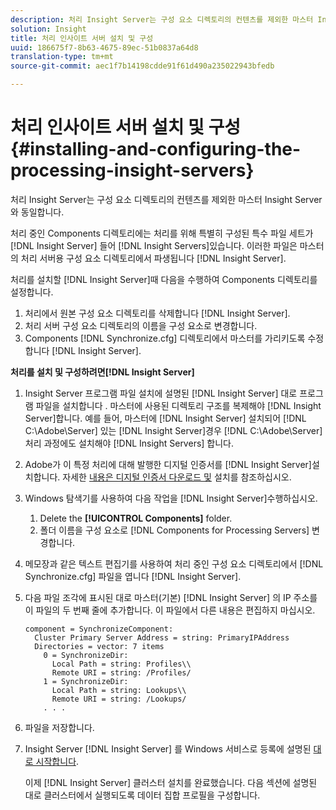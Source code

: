 ```yaml
---
description: 처리 Insight Server는 구성 요소 디렉토리의 컨텐츠를 제외한 마스터 Insight Server와 동일합니다.
solution: Insight
title: 처리 인사이트 서버 설치 및 구성
uuid: 186675f7-8b63-4675-89ec-51b0837a64d8
translation-type: tm+mt
source-git-commit: aec1f7b14198cdde91f61d490a235022943bfedb

---
```



# 처리 인사이트 서버 설치 및 구성{#installing-and-configuring-the-processing-insight-servers}

처리 Insight Server는 구성 요소 디렉토리의 컨텐츠를 제외한 마스터 Insight Server와 동일합니다.

처리 중인 Components 디렉토리에는 처리를 위해 특별히 구성된 특수 파일 세트가 [!DNL Insight Server] 들어 [!DNL Insight Servers]있습니다. 이러한 파일은 마스터의 처리 서버용 구성 요소 디렉토리에서 파생됩니다 [!DNL Insight Server].

처리를 설치할 [!DNL Insight Server]때 다음을 수행하여 Components 디렉토리를 설정합니다.

1. 처리에서 원본 구성 요소 디렉토리를 삭제합니다 [!DNL Insight Server].
1. 처리 서버 구성 요소 디렉토리의 이름을 구성 요소로 변경합니다.
1. Components [!DNL Synchronize.cfg] 디렉토리에서 마스터를 가리키도록 수정합니다 [!DNL Insight Server].

**처리를 설치 및 구성하려면[!DNL Insight Server]**

1. Insight Server 프로그램 파일 설치에 설명된 [!DNL Insight Server] 대로 프로그램 파일을 설치합니다 [](../../../../../../home/c-inst-svr/c-install-ins-svr/t-install-proc-inst-svr-dpu/t-install-prgm-files.md#task-1e6251fd39714186baa40d38f23d0088). 마스터에 사용된 디렉토리 구조를 복제해야 [!DNL Insight Server]합니다. 예를 들어, 마스터에 [!DNL Insight Server] 설치되어 [!DNL C:\Adobe\Server] 있는 [!DNL Insight Server]경우 [!DNL C:\Adobe\Server] 처리 과정에도 설치해야 [!DNL Insight Servers] 합니다.
1. Adobe가 이 특정 처리에 대해 발행한 디지털 인증서를 [!DNL Insight Server]설치합니다. 자세한 [내용은 디지털 인증서 다운로드 및](../../../../../../home/c-inst-svr/c-install-ins-svr/t-install-proc-inst-svr-dpu/c-dnld-dgtl-cert/c-dnld-dgtl-cert.md#concept-4f79c240492f4e52b6375b4b3bbefa17) 설치를 참조하십시오.
1. Windows 탐색기를 사용하여 다음 작업을 [!DNL Insight Server]수행하십시오.

   1. Delete the **[!UICONTROL Components]** folder.
   1. 폴더 이름을 구성 요소로 [!DNL Components for Processing Servers] 변경합니다.

1. 메모장과 같은 텍스트 편집기를 사용하여 처리 중인 구성 요소 디렉토리에서 [!DNL Synchronize.cfg] 파일을 엽니다 [!DNL Insight Server].
1. 다음 파일 조각에 표시된 대로 마스터(기본) [!DNL Insight Server] 의 IP 주소를 이 파일의 두 번째 줄에 추가합니다. 이 파일에서 다른 내용은 편집하지 마십시오.

   ```
   component = SynchronizeComponent:
     Cluster Primary Server Address = string: PrimaryIPAddress
     Directories = vector: 7 items
       0 = SynchronizeDir:
         Local Path = string: Profiles\\
         Remote URI = string: /Profiles/
       1 = SynchronizeDir:
         Local Path = string: Lookups\\
         Remote URI = string: /Lookups/
       . . .
   ```

1. 파일을 저장합니다.
1. Insight Server [!DNL Insight Server] 를 Windows 서비스로 등록에 설명된 [대로 시작합니다](../../../../../../home/c-inst-svr/c-install-ins-svr/t-install-proc-inst-svr-dpu/c-reg-wdws-svc.md#concept-f2c7aa891d544a2595aa01d0d796a540).

   이제 [!DNL Insight Server] 클러스터 설치를 완료했습니다. 다음 섹션에 설명된 대로 클러스터에서 실행되도록 데이터 집합 프로필을 구성합니다.

